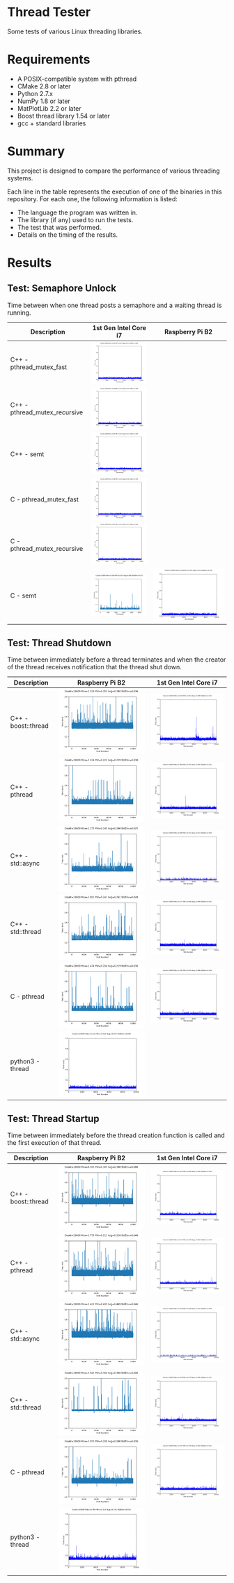 # Thread Tester
Some tests of various Linux threading libraries.

# Requirements
* A POSIX-compatible system with pthread
* CMake 2.8 or later
* Python 2.7.x
* NumPy 1.8 or later
* MatPlotLib 2.2 or later
* Boost thread library 1.54 or later
* gcc + standard libraries

# Summary
This project is designed to compare the performance of various threading systems.

Each line in the table represents the execution of one of the binaries in this repository.
For each one, the following information is listed:
* The language the program was written in.
* The library (if any) used to run the tests.
* The test that was performed.
* Details on the timing of the results.

# Results

## Test: Semaphore Unlock
Time between when one thread posts a semaphore and a waiting thread is running.

|Description|1st Gen Intel Core i7|Raspberry Pi B2|
|-----------|---------------------|---------------|
|C++ - pthread_mutex_fast|![sem_unlock__Intel Core i7 CPU 920 2.67GHz__C++__pthread_mutex_fast](img/sem_unlock__Intel_Core_i7_CPU_920_2.67GHz__CPP__pthread_mutex_fast.png)|
|C++ - pthread_mutex_recursive|![sem_unlock__Intel Core i7 CPU 920 2.67GHz__C++__pthread_mutex_recursive](img/sem_unlock__Intel_Core_i7_CPU_920_2.67GHz__CPP__pthread_mutex_recursive.png)|
|C++ - semt|![sem_unlock__Intel Core i7 CPU 920 2.67GHz__C++__semt](img/sem_unlock__Intel_Core_i7_CPU_920_2.67GHz__CPP__semt.png)|
|C - pthread_mutex_fast|![sem_unlock__Intel Core i7 CPU 920 2.67GHz__C__pthread_mutex_fast](img/sem_unlock__Intel_Core_i7_CPU_920_2.67GHz__C__pthread_mutex_fast.png)|
|C - pthread_mutex_recursive|![sem_unlock__Intel Core i7 CPU 920 2.67GHz__C__pthread_mutex_recursive](img/sem_unlock__Intel_Core_i7_CPU_920_2.67GHz__C__pthread_mutex_recursive.png)|
|C - semt|![sem_unlock__ARMv6-compatible processor rev 7 v6l__C__semt](img/sem_unlock__ARMv6-compatible_processor_rev_7_v6l__C__semt.png)|![sem_unlock__Intel Core i7 CPU 920 2.67GHz__C__semt](img/sem_unlock__Intel_Core_i7_CPU_920_2.67GHz__C__semt.png)|

## Test: Thread Shutdown
Time between immediately before a thread terminates and when the creator of the thread receives notification that the thread shut down.

|Description|Raspberry Pi B2|1st Gen Intel Core i7|
|-----------|---------------|---------------------|
|C++ - boost::thread|![thread_shutdown__ARMv6-compatible processor rev 7 v6l__C++__boost::thread](img/thread_shutdown__ARMv6-compatible_processor_rev_7_v6l__CPP__boostthread.png)|![thread_shutdown__Intel Core i7 CPU 920 2.67GHz__C++__boost::thread](img/thread_shutdown__Intel_Core_i7_CPU_920_2.67GHz__CPP__boostthread.png)|
|C++ - pthread|![thread_shutdown__ARMv6-compatible processor rev 7 v6l__C++__pthread](img/thread_shutdown__ARMv6-compatible_processor_rev_7_v6l__CPP__pthread.png)|![thread_shutdown__Intel Core i7 CPU 920 2.67GHz__C++__pthread](img/thread_shutdown__Intel_Core_i7_CPU_920_2.67GHz__CPP__pthread.png)|
|C++ - std::async|![thread_shutdown__ARMv6-compatible processor rev 7 v6l__C++__std::async](img/thread_shutdown__ARMv6-compatible_processor_rev_7_v6l__CPP__stdasync.png)|![thread_shutdown__Intel Core i7 CPU 920 2.67GHz__C++__std::async](img/thread_shutdown__Intel_Core_i7_CPU_920_2.67GHz__CPP__stdasync.png)|
|C++ - std::thread|![thread_shutdown__ARMv6-compatible processor rev 7 v6l__C++__std::thread](img/thread_shutdown__ARMv6-compatible_processor_rev_7_v6l__CPP__stdthread.png)|![thread_shutdown__Intel Core i7 CPU 920 2.67GHz__C++__std::thread](img/thread_shutdown__Intel_Core_i7_CPU_920_2.67GHz__CPP__stdthread.png)|
|C - pthread|![thread_shutdown__ARMv6-compatible processor rev 7 v6l__C__pthread](img/thread_shutdown__ARMv6-compatible_processor_rev_7_v6l__C__pthread.png)|![thread_shutdown__Intel Core i7 CPU 920 2.67GHz__C__pthread](img/thread_shutdown__Intel_Core_i7_CPU_920_2.67GHz__C__pthread.png)|
|python3 - thread|![thread_shutdown__Intel Core i7 CPU 920 2.67GHz__python3__thread](img/thread_shutdown__Intel_Core_i7_CPU_920_2.67GHz__python3__thread.png)|

## Test: Thread Startup
Time between immediately before the thread creation function is called and the first execution of that thread.

|Description|Raspberry Pi B2|1st Gen Intel Core i7|
|-----------|---------------|---------------------|
|C++ - boost::thread|![thread_start__ARMv6-compatible processor rev 7 v6l__C++__boost::thread](img/thread_start__ARMv6-compatible_processor_rev_7_v6l__CPP__boostthread.png)|![thread_start__Intel Core i7 CPU 920 2.67GHz__C++__boost::thread](img/thread_start__Intel_Core_i7_CPU_920_2.67GHz__CPP__boostthread.png)|
|C++ - pthread|![thread_start__ARMv6-compatible processor rev 7 v6l__C++__pthread](img/thread_start__ARMv6-compatible_processor_rev_7_v6l__CPP__pthread.png)|![thread_start__Intel Core i7 CPU 920 2.67GHz__C++__pthread](img/thread_start__Intel_Core_i7_CPU_920_2.67GHz__CPP__pthread.png)|
|C++ - std::async|![thread_start__ARMv6-compatible processor rev 7 v6l__C++__std::async](img/thread_start__ARMv6-compatible_processor_rev_7_v6l__CPP__stdasync.png)|![thread_start__Intel Core i7 CPU 920 2.67GHz__C++__std::async](img/thread_start__Intel_Core_i7_CPU_920_2.67GHz__CPP__stdasync.png)|
|C++ - std::thread|![thread_start__ARMv6-compatible processor rev 7 v6l__C++__std::thread](img/thread_start__ARMv6-compatible_processor_rev_7_v6l__CPP__stdthread.png)|![thread_start__Intel Core i7 CPU 920 2.67GHz__C++__std::thread](img/thread_start__Intel_Core_i7_CPU_920_2.67GHz__CPP__stdthread.png)|
|C - pthread|![thread_start__ARMv6-compatible processor rev 7 v6l__C__pthread](img/thread_start__ARMv6-compatible_processor_rev_7_v6l__C__pthread.png)|![thread_start__Intel Core i7 CPU 920 2.67GHz__C__pthread](img/thread_start__Intel_Core_i7_CPU_920_2.67GHz__C__pthread.png)|
|python3 - thread|![thread_start__Intel Core i7 CPU 920 2.67GHz__python3__thread](img/thread_start__Intel_Core_i7_CPU_920_2.67GHz__python3__thread.png)|
